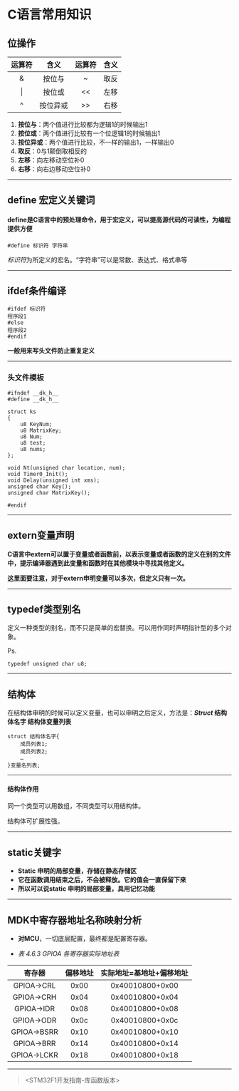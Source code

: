 # C语言常用知识

## 位操作

| 运算符 |   含义   | 运算符 | 含义  |
| :----: | :------: | :----: | :---: |
|   &    |  按位与  |   ~    | 取反  |
|   \|   |  按位或  |   <<   | 左移  |
|   ^    | 按位异或 |   >>   | 右移  |

1. **按位与**：两个值进行比较都为逻辑1的时候输出1
2. **按位或**：两个值进行比较有一个位逻辑1的时候输出1
3. **按位异或**：两个值进行比较，不一样的输出1，一样输出0
4. **取反**：0与1颠倒取相反的
5. **左移**：向左移动空位补0
6. **右移**：向右边移动空位补0

---

## define 宏定义关键词

#### define是C语言中的预处理命令，用于宏定义，可以提高源代码的可读性，为编程提供方便

    #define 标识符 字符串
*标识符*为所定义的宏名。“字符串”可以是常数、表达式、格式串等

---

## ifdef条件编译

    #ifdef 标识符
    程序段1
    #else
    程序段2
    #endif
**一般用来写头文件防止重复定义**

---

### 头文件模板
    #ifndef __dk_h__
    #define __dk_h__

    struct ks
    {
        u8 KeyNum;
        u8 MatrixKey;
        u8 Num;
        u8 test;
        u8 nums;
    };

    void Nt(unsigned char location, num);
    void Timer0_Init();
    void Delay(unsigned int xms);
    unsigned char Key();
    unsigned char MatrixKey();

    #endif

---

## extern变量声明

**C语言中extern可以置于变量或者函数前，以表示变量或者函数的定义在别的文件中，提示编译器遇到此变量和函数时在其他模块中寻找其他定义。**

**这里面要注意，对于extern申明变量可以多次，但定义只有一次。**

---

## typedef类型别名

定义一种类型的别名，而不只是简单的宏替换。可以用作同时声明指针型的多个对象。

Ps.

    typedef unsigned char u8;

---

## 结构体

在结构体申明的时候可以定义变量，也可以申明之后定义，方法是：***Struct* 结构体名字 结构体变量列表**

    struct 结构体名字{
        成员列表1;
        成员列表2;
        …
    }变量名列表;

---

#### 结构体作用

同一个类型可以用数组，不同类型可以用结构体。

结构体可扩展性强。

---

## static关键字

* **Static 申明的局部变量，存储在静态存储区**
* **它在函数调用结束之后，不会被释放。它的值会一直保留下来**
* **所以可以说static 申明的局部变量，具用记忆功能**

---

## MDK中寄存器地址名称映射分析

* **对MCU**，一切底层配置，最终都是配置寄存器。

* *表 4.6.3 GPIOA 各寄存器实际地址表*

|   寄存器    | 偏移地址 | 实际地址=基地址+偏移地址 |
| :---------: | :------: | :----------------------: |
| GPIOA->CRL  |   0x00   |     0x40010800+0x00      |
| GPIOA->CRH  |   0x04   |     0x40010800+0x04      |
| GPIOA->IDR  |   0x08   |     0x40010800+0x08      |
| GPIOA->ODR  |   0x0c   |     0x40010800+0x0c      |
| GPIOA->BSRR |   0x10   |     0x40010800+0x10      |
| GPIOA->BRR  |   0x14   |     0x40010800+0x14      |
| GPIOA->LCKR |   0x18   |     0x40010800+0x18      |

---
> <STM32F1开发指南-库函数版本>
